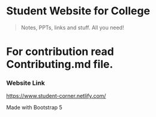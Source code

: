 # Student Website for College

> Notes, PPTs, links and stuff. All you need!

# For contribution read Contributing.md file.

### Website Link
https://www.student-corner.netlify.com/

Made with Bootstrap 5
